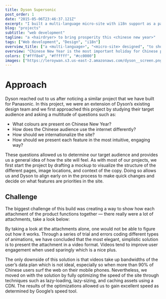 ```yaml
---
title: Dyson Supersonic
post_order: 1
date: "2015-05-06T23:46:37.121Z"
excerpt: "I built a multi-language micro-site with i18n support as a part of Dyson Canada's campaign to target the Asian-Canadian demographic during Chinese New Year for their red-coloured hairdryer."
blog: "projects"
subtitle: "web development"
tagline: "a <hairdryer> to bring prosperity this <chinese new year>"
tags: ["Web development", "Design", "i18n"]
overview_title: ["a <multi-language>", "<micro-site> designed", "to showcase", "<luxury> to <chinese>", " audiences"]
overview: "Chinese New Year is the most important holiday for Chinese people, it's a holiday of family, food, and gifts. One of the main consumers of Dyson products is their Chinese audience, and thus, they created the limited Chinese New Year edition of their famous blade-less Supersonic hairdryer. We created a micro-site as a part of their campaign to drive traffic to their main website where customers can buy the product. As a $400 product, we needed to create a very simplistic and elegant site that demonstrates exactly why this product can command such a high price point. The micro-site's main objective is to showcase each feature and innovative qualities of this product while playing to the campaign's theme of Chinese New Year."
colors: ["#fff8e4", "#ffffff", "#cc0000"]
images: ["https://leroywan.s3.us-east-2.amazonaws.com/dyson__screen.png", "https://leroywan.s3.us-east-2.amazonaws.com/dyson__screen.png"]
---
```


# Approach
Dyson reached out to us after noticing a similar project that we have built for Panasonic. In this project, we were an extension of Dyson’s existing design team and we first approached this project by studying their target audience and asking a multitude of questions such as:

- What colours are present on Chinese New Year?
- How does the Chinese audience use the internet differently?
- How should we internationalize the site?
- How should we present each feature in the most intuitive, engaging way?

These questions allowed us to determine our target audience and provides us a general idea of how the site will feel. As with most of our projects, we first start the project by drafting a mockup to visualize the structure of the different pages, image locations, and context of the copy. Doing so allows us and Dyson to align early on in the process to make quick changes and decide on what features are priorities in the site.

## Challenge
The biggest challenge of this build was creating a way to show how each attachment of the product functions together — there really were a lot of attachments, take a look below:

By taking a look at the attachments alone, one would not be able to figure out how it works. Through a series of trial and errors coding different types of animations, we have concluded that the most elegant, simplistic solution is to present the attachment in a video format. Videos tend to improve user engagement when used sparingly which is a nice plus.

The only downside of this solution is that videos take up bandwidths of the user’s data plan which is not ideal, especially so when more than 90% of Chinese users surf the web on their mobile phones. Nevertheless, we moved on with the solution by fully optimizing the speed of the site through techniques such as lazy-loading, lazy-sizing, and caching assets using a CDN. The results of the optimizations allowed us to gain excellent speed as determined by Google’s speed tool.